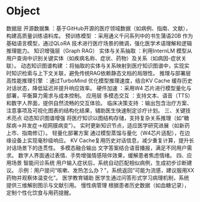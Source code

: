 # Object
数据层
开源数据集 ：基于GitHub开源的医疗领域数据（如病例、指南、文献），构建高质量训练语料库。
预训练模型 ：采用通义千问系列中的书生蒲语20B 作为基础语言模型，通过QLoRA 技术进行医疗场景的微调，强化医学术语理解和逻辑推理能力。
知识增强层（Graph RAG）
实体与关系抽取 ：利用InternLM 模型从用户查询中识别关键实体（如疾病名称、症状、药物）及关系（如病因-症状关联）。
动态知识图谱构建 ：将抽取的实体与关系映射到医疗知识图谱中，实现实时知识检索与上下文关联，避免传统RAG依赖静态文档的局限性。
推理与部署层
高性能推理引擎 ：通过TurboMind 优化模型推理速度，结合KV Cache 缓存历史对话状态，降低延迟并提升响应效率。
硬件加速 ：采用W4 芯片进行模型量化与部署，平衡算力需求与成本控制。
应用层
多模态交互 ：支持文本、语音（TTS）和数字人界面，提供自然流畅的交互体验。
临床决策支持 ：输出包含治疗方案、注意事项及可视化图表的结构化结果，辅助医生快速制定诊疗计划。
三、关键技术亮点
动态知识图谱增强
将医疗知识以图结构存储，支持复杂关系推理（如“糖尿病→并发症→视网膜病变”）。
实时更新知识节点，适应医学研究进展（如新药上市、指南修订）。
轻量化部署方案
通过模型蒸馏与量化（W4芯片适配），在边缘设备上实现毫秒级响应。
KV Cache复用历史对话信息，减少重复计算，提升长对话场景下的连贯性。
多模态融合输出
文字答案结合语音播报，满足不同用户需求。
数字人界面通过表情、手势增强情感陪伴效果，缓解患者焦虑情绪。
四、应用场景
智能问诊系统
用户输入症状后，系统自动匹配相似病例，生成初步诊断建议。
示例：用户提问“咳嗽、发热怎么办？”，系统返回“可能为流感，建议服用XX药物并观察体温变化”。
医学教育辅助
医学生通过问答形式学习病理机制，系统提供三维解剖图示与文献引用。
慢性病管理
根据患者历史数据（如血糖记录），定制个性化饮食与用药提醒。

